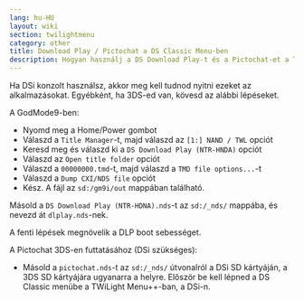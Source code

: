 ```yaml
---
lang: hu-HU
layout: wiki
section: twilightmenu
category: other
title: Download Play / Pictochat a DS Classic Menu-ben
description: Hogyan használj a DS Download Play-t és a Pictochat-et a TWiLight Menu++ DS Classic menüjében
---
```


Ha DSi konzolt használsz, akkor meg kell tudnod nyitni ezeket az alkalmazásokat. Egyébként, ha 3DS-ed van, kövesd az alábbi lépéseket.

A GodMode9-ben:
- Nyomd meg a Home/Power gombot
- Válaszd a `Title Manager`-t, majd válaszd az `[1:] NAND / TWL` opciót
- Keresd meg és válaszd ki a `DS Download Play (NTR-HNDA)` opciót
- Válaszd az `Open title folder` opciót
- Válaszd a `00000000.tmd`-t, majd válaszd a `TMD file options...`-t
- Válaszd a `Dump CXI/NDS file` opciót
- Kész. A fájl az `sd:/gm9i/out` mappában található.

Másold a `DS Download Play (NTR-HDNA).nds`-t az `sd:/_nds/` mappába, és nevezd át `dlplay.nds`-nek.

A fenti lépések megnövelik a DLP boot sebességet.

A Pictochat 3DS-en futtatásához (DSi szükséges):
- Másold a `pictochat.nds`-t az `sd:/_nds/` útvonalról a DSi SD kártyáján, a 3DS SD kártyájára ugyanarra a helyre. Először be kell lépned a DS Classic menübe a TWiLight Menu++-ban, a DSi-n.
